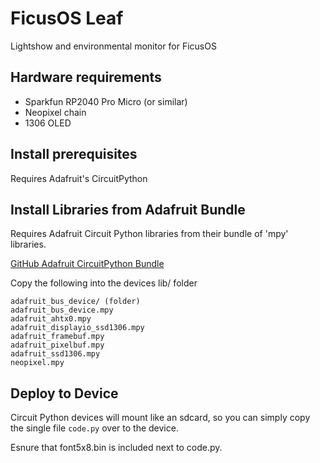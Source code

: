 
# FicusOS Leaf
Lightshow and environmental monitor for FicusOS

## Hardware requirements

* Sparkfun RP2040 Pro Micro (or similar)
* Neopixel chain
* 1306 OLED

## Install prerequisites

Requires Adafruit's CircuitPython 

## Install Libraries from Adafruit Bundle
Requires Adafruit Circuit Python libraries from their bundle of 'mpy' libraries.

[GitHub Adafruit CircuitPython Bundle](https://github.com/adafruit/Adafruit_CircuitPython_Bundle)

Copy the following into the devices lib/ folder

```
adafruit_bus_device/ (folder)
adafruit_bus_device.mpy
adafruit_ahtx0.mpy
adafruit_displayio_ssd1306.mpy
adafruit_framebuf.mpy
adafruit_pixelbuf.mpy
adafruit_ssd1306.mpy
neopixel.mpy
```

## Deploy to Device

Circuit Python devices will mount like an sdcard, so you can simply copy the single file `code.py` over to the device.

Esnure that font5x8.bin is included next to code.py.